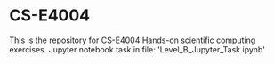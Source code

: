 # CS-E4004
This is the repository for CS-E4004 Hands-on scientific computing exercises.
Jupyter notebook task in file: 'Level_B_Jupyter_Task.ipynb'
